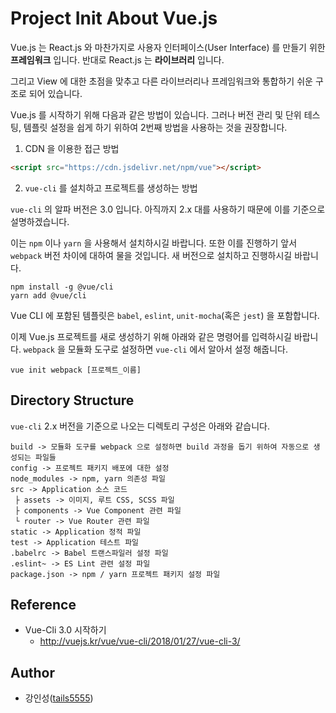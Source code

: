 # Project Init About Vue.js

Vue.js 는 React.js 와 마찬가지로 사용자 인터페이스(User Interface) 를 만들기 위한 **프레임워크** 입니다. 반대로 React.js 는 **라이브러리** 입니다.

그리고 View 에 대한 초점을 맞추고 다른 라이브러리나 프레임워크와 통합하기 쉬운 구조로 되어 있습니다.

Vue.js 를 시작하기 위해 다음과 같은 방법이 있습니다. 그러나 버전 관리 및 단위 테스팅, 템플릿 설정을 쉽게 하기 위하여 2번째 방법을 사용하는 것을 권장합니다.

1. CDN 을 이용한 접근 방법

```html
<script src="https://cdn.jsdelivr.net/npm/vue"></script>
```

2. `vue-cli` 를 설치하고 프로젝트를 생성하는 방법

`vue-cli` 의 알파 버전은 3.0 입니다. 아직까지 2.x 대를 사용하기 때문에 이를 기준으로 설명하겠습니다. 

이는 `npm` 이나 `yarn` 을 사용해서 설치하시길 바랍니다. 또한 이를 진행하기 앞서 `webpack` 버전 차이에 대하여 물을 것입니다. 새 버전으로 설치하고 진행하시길 바랍니다.

```
npm install -g @vue/cli
yarn add @vue/cli
```

Vue CLI 에 포함된 템플릿은 `babel`, `eslint`, `unit-mocha`(혹은 `jest`) 을 포함합니다. 

이제 Vue.js 프로젝트를 새로 생성하기 위해 아래와 같은 명령어를 입력하시길 바랍니다. `webpack` 을 모듈화 도구로 설정하면 `vue-cli` 에서 알아서 설정 해줍니다.

```
vue init webpack [프로젝트_이름]
```

## Directory Structure

`vue-cli` 2.x 버전을 기준으로 나오는 디렉토리 구성은 아래와 같습니다.

```
build -> 모듈화 도구를 webpack 으로 설정하면 build 과정을 돕기 위하여 자동으로 생성되는 파일들
config -> 프로젝트 패키지 배포에 대한 설정
node_modules -> npm, yarn 의존성 파일
src -> Application 소스 코드
 ├ assets -> 이미지, 루트 CSS, SCSS 파일
 ├ components -> Vue Component 관련 파일
 └ router -> Vue Router 관련 파일
static -> Application 정적 파일
test -> Application 테스트 파일
.babelrc -> Babel 트랜스파일러 설정 파일
.eslint~ -> ES Lint 관련 설정 파일
package.json -> npm / yarn 프로젝트 패키지 설정 파일
```

## Reference

- Vue-Cli 3.0 시작하기
  - http://vuejs.kr/vue/vue-cli/2018/01/27/vue-cli-3/

## Author

- 강인성([tails5555](https://github.com/tails5555))